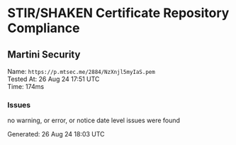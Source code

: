# STIR/SHAKEN Certificate Repository Compliance

## Martini Security

Name: `https://p.mtsec.me/2884/NzXnjl5myIaS.pem`\
Tested At: 26 Aug 24 17:51 UTC\
Time: 174ms

### Issues

no warning, or error, or notice date level issues were found

Generated: 26 Aug 24 18:03 UTC